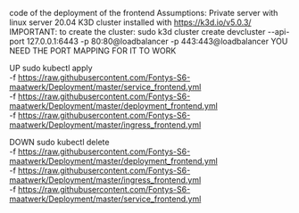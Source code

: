 code of the deployment of the frontend
Assumptions: Private server with linux server 20.04
             K3D cluster installed with https://k3d.io/v5.0.3/ 
              IMPORTANT: to create the cluster: sudo k3d cluster create devcluster --api-port 127.0.0.1:6443 -p 80:80@loadbalancer -p 443:443@loadbalancer
              YOU NEED THE PORT MAPPING FOR IT TO WORK

UP
sudo kubectl apply \
-f https://raw.githubusercontent.com/Fontys-S6-maatwerk/Deployment/master/service_frontend.yml \
-f https://raw.githubusercontent.com/Fontys-S6-maatwerk/Deployment/master/deployment_frontend.yml \
-f https://raw.githubusercontent.com/Fontys-S6-maatwerk/Deployment/master/ingress_frontend.yml 

DOWN
sudo kubectl delete \
-f https://raw.githubusercontent.com/Fontys-S6-maatwerk/Deployment/master/deployment_frontend.yml \
-f https://raw.githubusercontent.com/Fontys-S6-maatwerk/Deployment/master/ingress_frontend.yml \
-f https://raw.githubusercontent.com/Fontys-S6-maatwerk/Deployment/master/service_frontend.yml
